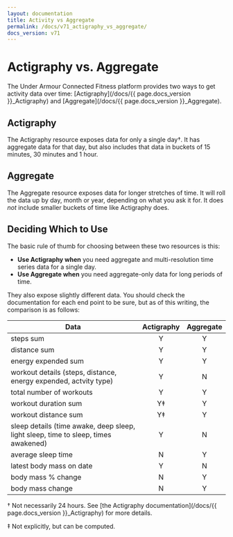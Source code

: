 ```yaml
---
layout: documentation
title: Activity vs Aggregate
permalink: /docs/v71_actigraphy_vs_aggregate/
docs_version: v71
---
```


# Actigraphy vs. Aggregate

The Under Armour Connected Fitness platform provides two ways to get activity
data over time: [Actigraphy](/docs/{{ page.docs_version }}_Actigraphy) and
[Aggregate](/docs/{{ page.docs_version }}_Aggregate).


## Actigraphy

The Actigraphy resource exposes data for only a single day†. It has aggregate
data for that day, but also includes that data in buckets of 15 minutes, 30
minutes and 1 hour.


## Aggregate

The Aggregate resource exposes data for longer stretches of time. It will roll
the data up by day, month or year, depending on what you ask it for. It does
*not* include smaller buckets of time like Actigraphy does.


## Deciding Which to Use

The basic rule of thumb for choosing between these two resources is this:
* **Use Actigraphy when** you need aggregate and multi-resolution time series data
for a single day.
* **Use Aggregate when** you need aggregate-only data for long periods of time.

They also expose slightly different data. You should check the documentation for
each end point to be sure, but as of this writing, the comparison is as follows:

| Data                                                                               | Actigraphy | Aggregate |
| ---                                                                                | :-:        | :-:       |
| steps sum                                                                          | Y          | Y         |
| distance sum                                                                       | Y          | Y         |
| energy expended sum                                                                | Y          | Y         |
| workout details (steps, distance, energy expended, actvity type)                   | Y          | N         |
| total number of  workouts                                                          | Y          | Y         |
| workout duration sum                                                               | Y‡         | Y         |
| workout distance sum                                                               | Y‡         | Y         |
| sleep details (time awake, deep sleep, light sleep, time to sleep, times awakened) | Y          | N         |
| average sleep time                                                                 | N          | Y         |
| latest body mass on date                                                           | Y          | N         |
| body mass % change                                                                 | N          | Y         |
| body mass change                                                                   | N          | Y         |


† Not necessarily 24 hours. See
[the Actigraphy documentation](/docs/{{ page.docs_version }}_Actigraphy) for more details.

‡ Not explicitly, but can be computed.

